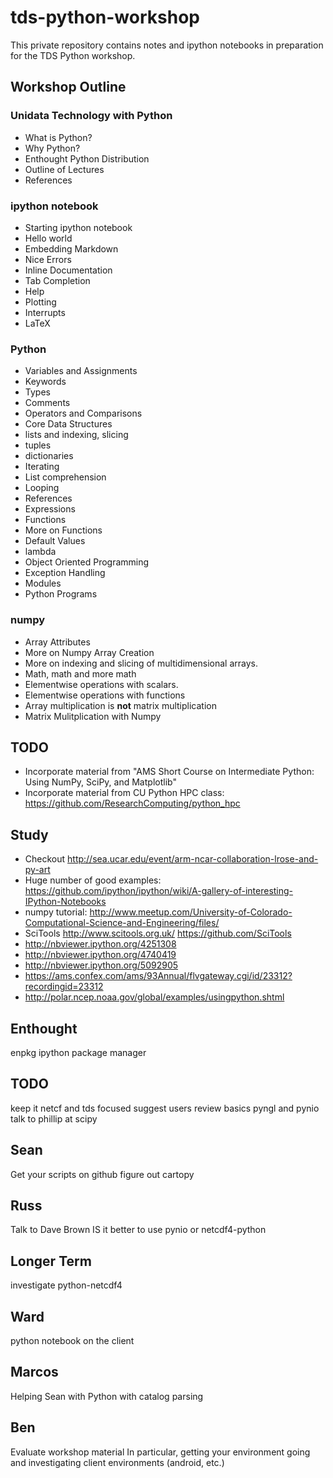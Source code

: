 tds-python-workshop
===================

This private repository contains notes and ipython notebooks in preparation for the TDS Python workshop.


## Workshop Outline

### Unidata Technology with Python
- What is Python?
- Why Python?
- Enthought Python Distribution
- Outline of Lectures
- References

### ipython notebook
- Starting ipython notebook
- Hello world
- Embedding Markdown
- Nice Errors
- Inline Documentation
- Tab Completion
- Help
- Plotting
- Interrupts
- LaTeX

### Python
- Variables and Assignments
- Keywords
- Types
- Comments
- Operators and Comparisons
- Core Data Structures
- lists and indexing, slicing
- tuples
- dictionaries
- Iterating 
- List comprehension
- Looping
- References
- Expressions
- Functions
- More on Functions
- Default Values
- lambda
- Object Oriented Programming
- Exception Handling
- Modules
- Python Programs

### numpy
- Array Attributes
- More on Numpy Array Creation
- More on indexing and slicing of multidimensional arrays.
- Math, math and more math
- Elementwise operations with scalars.
- Elementwise operations with functions
- Array multiplication is **not** matrix multiplication
- Matrix Mulitplication with Numpy


## TODO
- Incorporate material from "AMS Short Course on Intermediate Python: Using NumPy, SciPy, and Matplotlib"
- Incorporate material from CU Python HPC class: <https://github.com/ResearchComputing/python_hpc>

## Study

- Checkout <http://sea.ucar.edu/event/arm-ncar-collaboration-lrose-and-py-art>
- Huge number of good examples: <https://github.com/ipython/ipython/wiki/A-gallery-of-interesting-IPython-Notebooks>
- numpy tutorial: <http://www.meetup.com/University-of-Colorado-Computational-Science-and-Engineering/files/>
- SciTools <http://www.scitools.org.uk/> <https://github.com/SciTools>
- http://nbviewer.ipython.org/4251308
- http://nbviewer.ipython.org/4740419
- http://nbviewer.ipython.org/5092905
- https://ams.confex.com/ams/93Annual/flvgateway.cgi/id/23312?recordingid=23312
- http://polar.ncep.noaa.gov/global/examples/usingpython.shtml

## Enthought
enpkg ipython package manager



## TODO

keep it netcf and tds focused
suggest users review basics
pyngl and pynio
talk to phillip at scipy


## Sean

Get your scripts on github
figure out cartopy


## Russ

Talk to Dave Brown
IS it better to use pynio or netcdf4-python

## Longer Term

investigate python-netcdf4 

## Ward

python notebook on the client

## Marcos

Helping Sean with Python with catalog parsing

## Ben

Evaluate workshop material
In particular, getting your environment going and investigating client environments (android, etc.)









